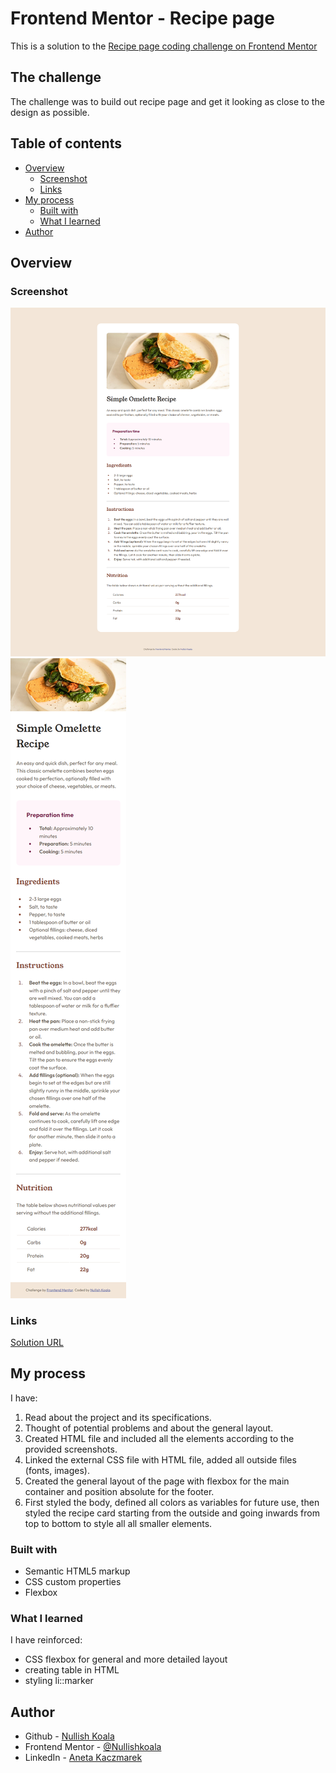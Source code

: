 # Frontend Mentor - Recipe page

This is a solution to the [Recipe page coding challenge on Frontend Mentor](https://www.frontendmentor.io/challenges/recipe-page-KiTsR8QQKm)

## The challenge

The challenge was to build out recipe page and get it looking as close to the design as possible.

## Table of contents

- [Overview](#overview)
  - [Screenshot](#screenshot)
  - [Links](#links)
- [My process](#my-process)
  - [Built with](#built-with)
  - [What I learned](#what-i-learned)
- [Author](#author)

## Overview

### Screenshot

![Recipe page desktop](https://github.com/NullishKoala/Frontend-Mentor/blob/main/development/recipe-page-main/screenshots/recipe-page-desktop.png)
![Recipe page mobile](https://github.com/NullishKoala/Frontend-Mentor/blob/main/development/recipe-page-main/screenshots/recipe-page-mobile.png)

### Links

[Solution URL](https://nullishkoala.github.io/Frontend-Mentor/development/recipe-page-main/recipe-page.html)

## My process

I have:

1. Read about the project and its specifications.
2. Thought of potential problems and about the general layout.
3. Created HTML file and included all the elements according to the provided screenshots.
4. Linked the external CSS file with HTML file, added all outside files (fonts, images).
5. Created the general layout of the page with flexbox for the main container and position absolute for the footer.
6. First styled the body, defined all colors as variables for future use, then styled the recipe card starting from the outside and going inwards from top to bottom to style all all smaller elements.

### Built with

- Semantic HTML5 markup
- CSS custom properties
- Flexbox

### What I learned

I have reinforced:

- CSS flexbox for general and more detailed layout
- creating table in HTML
- styling li::marker

## Author

- Github - [Nullish Koala](https://github.com/NullishKoala)
- Frontend Mentor - [@Nullishkoala](https://www.frontendmentor.io/profile/NullishKoala)
- LinkedIn - [Aneta Kaczmarek](https://www.linkedin.com/in/aneta-m-kaczmarek/)
